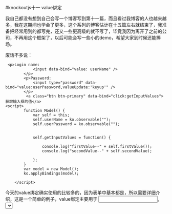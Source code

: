 #knockoutjs十一  value绑定

我自己都没有想到自己会写一个博客写到第十一篇，而且看过我博客的人也越来越多，我在这期间也学会了更多，这个系列的博客估计在十五篇左右就结束了，我准备把经常用到的都写完，还又一些更高级的就不写了，毕竟我因为离开了之前的公司，不再用这个框架了，以后可能会写一些小的demo，希望大家到时候还能捧场。


废话不多说：

```
 <p>Login name:
            <input data-bind="value: userName" />
        </p>
        <p>Password:
            <input type="password" data-bind="value:userPassword,valueUpdate:'keyup'" />
        </p>
         <a class="btn btn-primary" data-bind="click:getInputValues">获取输入框的值</a>
<script>
        function Model() {
            var self = this;
            self.userName = ko.observable("");
            self.userPassword = ko.observable("");

          
            self.getInputValues = function() {
               
                console.log("firstValue--" + self.firstValue());
                console.log("secondValue--" + self.secondValue);

            };
        }
        var model = new Model();
        ko.applyBindings(model);

    </script>

```
今天的value绑定确实使用的比较多的，因为表单中基本都是，所以需要详细介绍，这是一个简单的例子，value绑定主要用于 <input>, <select> 和<textarea>这几个元素，而radio button 和checkbox使用checked，将会在下一次讲解。

1）value绑定的主要参数将会被设置为元素的value属性，这个值可以用jquery的val（）方法获取，而且这个值会覆盖你原有的value属性，如果你这样使用
```
<input value="1" data-bind="value:number"/>

```
这样你的value=1会被绑定覆盖。
2）valueUpdate是第二个参数，ko实在change事件的时候检测input属性的改变，但是你可以通过valueUpdate来改变检测的时机，

1. "input" - 这是当input的值改变的时候触发，但是只支持一些现代浏览器比如ie9+；
2. "keyup" - 在你松开一个按键的时候触发改变你的viewmodel

3. "keypress" -  这是当你按下一个键的时候触发，但是和keyup不同的是，如果一直按着键，他会不断重复的触发。
4. "afterkeydown" 在你按一个键同时触发（官方用的时as soon as），他在你输入的同时，异步的改变viewmodel，但是在一些手机浏览器中不支持。

3）valueAllowUnset这个只适合在select元素中使用。
```

<p>
    Select a country:
    <select data-bind="options: countries,
                       optionsCaption: 'Choose one...',
                       value: selectedCountry,
                       valueAllowUnset: true"></select>
</p>
 
<script type="text/javascript">
    var viewModel = {
        countries: ['Japan', 'Bolivia', 'New Zealand'],
        selectedCountry: ko.observable('Latvia')
    };
</script>


```
这个例子中，使用selectedCountry设置了一个原始选中值'Latvia'，可是在下拉选项中并没有这个值，所以ko把他重置为undefinded，那么就与'Choose one...'相匹配，就会默认选中'Choose one...'。这回在selectOption中详细讲解。


以下有几点注意
 

 - 在使用<input type="text" /> or
   <textarea>时候，官方建议使用textInput绑定，这是一个新的绑定，在我之前使用的时候还没有。
 - 使用observable和non-observable绑定的区别： ```
        <!-- Two-way binding. Populates textbox; syncs both ways. --> <p>First value: <input data-bind="value: firstValue" /></p>   <!--
   One-way binding. Populates textbox; syncs only from textbox to model.
   --> <p>Second value: <input data-bind="value: secondValue" /></p>   <!-- No binding. Populates textbox, but doesn't react to any changes.
   --> <p>Third value: <input data-bind="value: secondValue.length > 8" /></p>   <script type="text/javascript">
       var viewModel = {
           firstValue: ko.observable("hello"), // Observable
           secondValue: "hello, again"         // Not observable
       }; </script> ```

  

 - 使用双向绑定，那么value和model中一个改变，另一个也会改变。但是使用的单向绑定，那么只会在初始化的时候给元素value赋值，在编辑的时候，会更新这个元素的value属性，但是当你的value属性改变的时候，model是不能检测到的，因为是一个单向绑定。如果绑定的不是一个简单的值，而是一个方法调用的结果，ko会用这个结果初始化元素的value属性，但是当在编辑表单的时候，不会改变元素的value属性，这种情况是一个一次性赋值，而不是一个能反映出改变的绑定。

今天的就讲解完了，代码托管在https://github.com/lushunming/knockoutJSDemo.git可以直接克隆。希望大家有意见可以留言，有疑问或者错误可以加我的qq1357197829和我交流。